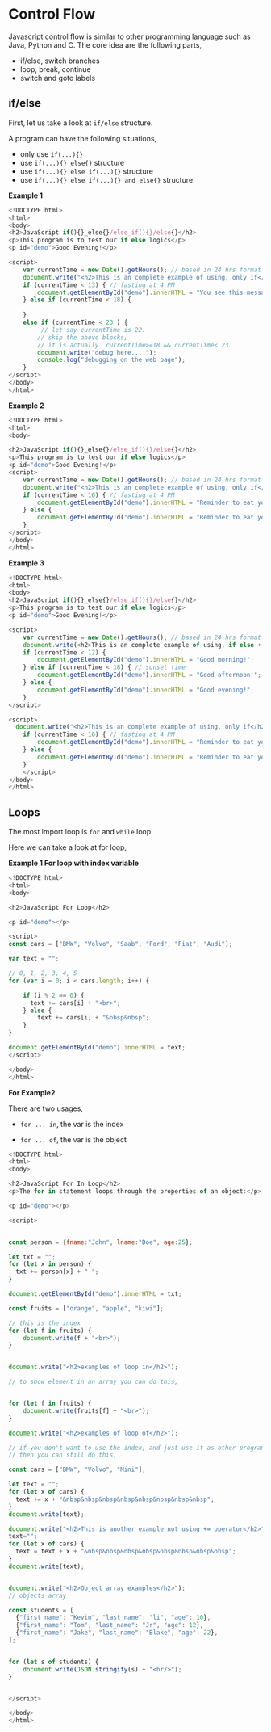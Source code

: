 # Control Flow

Javascript control flow is similar to other programming language such as Java, Python and C. The core idea are the following parts,

* if/else, switch branches
* loop, break, continue
* switch and goto labels

## if/else

First, let us take a look at `if/else` structure.

A program can have the following situations,

* only use `if(...){}`
* use `if(...){} else{}` structure
* use `if(...){} else if(...){}` structure
* use `if(...){} else if(...){} and else{}` structure

**Example 1**

```javascript
<!DOCTYPE html>
<html>
<body>
<h2>JavaScript if(){}_else{}/else_if(){}/else{}</h2>
<p>This program is to test our if else logics</p>
<p id="demo">Good Evening!</p>

<script>
    var currentTime = new Date().getHours(); // based in 24 hrs format
    document.write("<h2>This is an complete example of using, only if</h2>");
    if (currentTime < 13) { // fasting at 4 PM
        document.getElementById("demo").innerHTML = "You see this message";
    } else if (currentTime < 18) {
       
    }
    else if (currentTime < 23 ) {
         // let say currentTime is 22.
        // skip the above blocks,
        // it is actually  currentTime>=18 && currentTime< 23
        document.write("debug here....");
        console.log("debugging on the web page");
    }
</script>
</body>
</html>
```

**Example 2**

```javascript
<!DOCTYPE html>
<html>
<body>

<h2>JavaScript if(){}_else{}/else_if(){}/else{}</h2>
<p>This program is to test our if else logics</p>
<p id="demo">Good Evening!</p>
<script>
    var currentTime = new Date().getHours(); // based in 24 hrs format
    document.write("<h2>This is an complete example of using, only if</h2>");
    if (currentTime < 16) { // fasting at 4 PM
        document.getElementById("demo").innerHTML = "Reminder to eat your brunch!!";
    } else {
        document.getElementById("demo").innerHTML = "Reminder to eat your dinner!!";
    }
</script>
</body>
</html>
```

**Example 3**

```javascript
<!DOCTYPE html>
<html>
<body>
<h2>JavaScript if(){}_else{}/else_if(){}/else{}</h2>
<p>This program is to test our if else logics</p>
<p id="demo">Good Evening!</p>

<script>
    var currentTime = new Date().getHours(); // based in 24 hrs format
    document.write(<h2>This is an complete example of using, if else + else if + else</h2>);
    if (currentTime < 12) {
        document.getElementById("demo").innerHTML = "Good morning!";
    } else if (currentTime < 18) { // sunset time
        document.getElementById("demo").innerHTML = "Good afternoon!";
    } else {
        document.getElementById("demo").innerHTML = "Good evening!";
    }
</script>

<script>
  document.write("<h2>This is an complete example of using, only if</h2>");
    if (currentTime < 16) { // fasting at 4 PM
        document.getElementById("demo").innerHTML = "Reminder to eat your brunch!!";
    } else {
        document.getElementById("demo").innerHTML = "Reminder to eat your dinner!!";
    }
    </script>
</body>
</html>
```

## Loops

The most import loop is `for` and `while` loop.

Here we can take a look at for loop,

**Example 1 For loop with index variable**

```javascript
<!DOCTYPE html>
<html>
<body>

<h2>JavaScript For Loop</h2>

<p id="demo"></p>

<script>
const cars = ["BMW", "Volvo", "Saab", "Ford", "Fiat", "Audi"];

var text = "";

// 0, 1, 2, 3, 4, 5
for (var i = 0; i < cars.length; i++) {

    if (i % 2 == 0) {
      text += cars[i] + "<br>";
    } else {
        text += cars[i] + "&nbsp&nbsp";
    }
}

document.getElementById("demo").innerHTML = text;
</script>

</body>
</html>
```

**For Example2**

There are two usages,

* `for ... in`, the var is the index

* `for ... of`, the var is the object

```javascript
<!DOCTYPE html>
<html>
<body>

<h2>JavaScript For In Loop</h2>
<p>The for in statement loops through the properties of an object:</p>

<p id="demo"></p>

<script>


const person = {fname:"John", lname:"Doe", age:25}; 

let txt = "";
for (let x in person) {
  txt += person[x] + " ";
}

document.getElementById("demo").innerHTML = txt;

const fruits = ["orange", "apple", "kiwi"];

// this is the index
for (let f in fruits) {
    document.write(f + "<br>");
}


document.write("<h2>examples of loop in</h2>");

// to show element in an array you can do this,


for (let f in fruits) {
    document.write(fruits[f] + "<br>");
}

document.write("<h2>examples of loop of</h2>");

// if you don't want to use the index, and just use it as other programming like python or java, 
// then you can still do this,

const cars = ["BMW", "Volvo", "Mini"];

let text = "";
for (let x of cars) {
  text += x + "&nbsp&nbsp&nbsp&nbsp&nbsp&nbsp&nbsp&nbsp";
}
document.write(text);

document.write("<h2>This is another example not using += operator</h2>");
text="";
for (let x of cars) {
  text = text + x + "&nbsp&nbsp&nbsp&nbsp&nbsp&nbsp&nbsp&nbsp";
}
document.write(text);


document.write("<h2>Object array examples</h2>");
// objects array

const students = [
  {"first_name": "Kevin", "last_name": "li", "age": 10},
  {"first_name": "Tom", "last_name": "Jr", "age": 12},
  {"first_name": "Jake", "last_name": "Blake", "age": 22},
];


for (let s of students) {
    document.write(JSON.stringify(s) + "<br/>");
}


</script>

</body>
</html>
```

